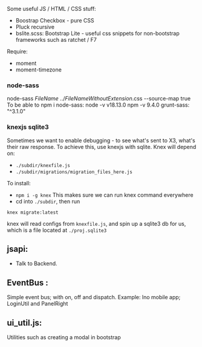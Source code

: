 Some useful JS / HTML / CSS stuff:

- Boostrap Checkbox - pure CSS
- Pluck recursive
- bslite.scss: Bootstrap Lite - useful css snippets for non-bootstrap frameworks such as ratchet / F7

Require:
- moment
- moment-timezone

### node-sass
node-sass $FileName$ ../$FileNameWithoutExtension$.css --source-map true
To be able to npm i node-sass:
node -v
v18.13.0
npm -v
9.4.0
grunt-sass: "^3.1.0"


### knexjs sqlite3
Sometimes we want to enable debugging - to see what's sent to X3, what's their raw response. To achieve this, use knexjs with sqlite.
Knex will depend on:
- `./subdir/knexfile.js`
- `./subdir/migrations/migration_files_here.js`

To install:
- `npm i -g knex`
  This makes sure we can run knex command everywhere
- cd into `./subdir`, then run

`knex migrate:latest`

knex will read configs from `knexfile.js`, and spin up a sqlite3 db for us, which is a file located at `./proj.sqlite3`

## jsapi: 
- Talk to Backend.

## EventBus : 
Simple event bus; with on, off and dispatch. Example: lno mobile app; LoginUtil and PanelRight

## ui_util.js:
Utilities such as creating a modal in bootstrap

